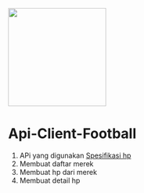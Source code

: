 <p align="center" style="display: inline;"><a href="https://materializecss.com/" target="_blank"><img src="https://seeklogo.com/images/M/materialize-logo-0FCAD8A6F8-seeklogo.com.png" width="200"></a></p>

# Api-Client-Football

1. APi yang digunakan [Spesifikasi hp](https://github.com/azharimm/phone-specs-api)
2. Membuat daftar merek
3. Membuat hp dari merek
4. Membuat detail hp
